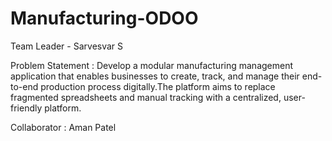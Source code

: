 # Manufacturing-ODOO

Team Leader - Sarvesvar S

Problem Statement : Develop a modular manufacturing management application that enables businesses to
create, track, and manage their end-to-end production process digitally.The platform
aims to replace fragmented spreadsheets and manual tracking with a centralized,
user-friendly platform.

Collaborator : Aman Patel 
